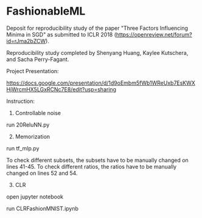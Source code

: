 # FashionableML
Deposit for reproducibility study of the paper "Three Factors Influencing Minima in SGD" as submitted to ICLR 2018 (https://openreview.net/forum?id=rJma2bZCW).

Reproducibility study completed by Shenyang Huang, Kaylee Kutschera, and Sacha Perry-Fagant.

Project Presentation:

https://docs.google.com/presentation/d/1d9oEmbm5fWb1WReUxb7EsKWXHjWrcmHX5LGxRCNc7E8/edit?usp=sharing

Instruction:
1. Controllable noise

run 20ReluNN.py

2. Memorization

run tf_mlp.py

To check different subsets, the subsets have to be manually changed on lines 41-45.
To check different ratios, the ratios have to be manually changed on lines 52 and 54.

3. CLR

open jupyter notebook

run CLRFashionMNIST.ipynb
